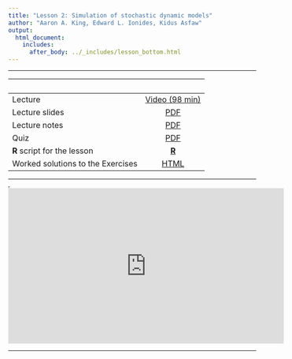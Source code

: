 ```yaml
---
title: "Lesson 2: Simulation of stochastic dynamic models"
author: "Aaron A. King, Edward L. Ionides, Kidus Asfaw"
output:
  html_document:
    includes:
      after_body: ../_includes/lesson_bottom.html
---
```


----------------------

| &nbsp;                            | &nbsp;                                                                                     |
|:----------------------------------|:------------------------------------------------------------------------------------------:|
| Lecture                           | [Video (98 min)](https://www.youtube.com/playlist?list=PLluGwj6FGt2RBA4OQ_OdJj5CEJSjRGxut) |
| Lecture slides                    | [PDF](slides.pdf)                                                                          |
| Lecture notes                     | [PDF](notes.pdf)                                                                           |
| Quiz                              | [PDF](quiz.pdf)                                                                            |
| **R** script for the lesson       | [**R**](main.R)                                                                            |
| Worked solutions to the Exercises | [HTML](exercises.html)                                                                     |

----------------------

<iframe width="0" height="0"></iframe>

<iframe data-external="1" width="560" height="315" src="https://www.youtube-nocookie.com/embed/videoseries?list=PLluGwj6FGt2RBA4OQ_OdJj5CEJSjRGxut" frameborder="0" allow="accelerometer; autoplay; encrypted-media; gyroscope; picture-in-picture" allowfullscreen></iframe>

----------------------
